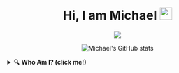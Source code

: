 
<h1 align="center">Hi, I am Michael <img src="https://media.giphy.com/media/hvRJCLFzcasrR4ia7z/giphy.gif" width="28"></h1>

<p align="center">
  <img src="https://readme-typing-svg.demolab.com?font=Fira+Code&duration=3000&pause=1000&color=36BCF7&width=435&lines=Developer+by+day.;Sleeping+by+night...;Welcome+to+my+GitHub!+" />
</p>


<p align="center">
  <img src="https://github-readme-stats.vercel.app/api?username=MICHAEL_GITHUB_USERNAME&show_icons=true&theme=tokyonight" alt="Michael's GitHub stats" />
</p>

<details>
  <summary>🔍 <b>Who Am I? (click me!)</b></summary>
  
  ```python
  def who_am_i():
      return {
          "name": "Michael",
          "skills": [
              "🐍 Python",
              "🌐 JavaScript",
              "💻 C++",
              "☕ Java",
              "📝 HTML / CSS",
              "⚛️ React / React Native"
          ],
          "interests": ["Sleeping... 😴"],
          "contact": "jhma_michael@qibaodwight.org"
      }

